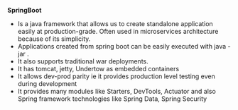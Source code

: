 **SpringBoot**

* Is a java framework that allows us to create standalone application easily at production-grade. Often used in microservices architecture because of its simplicity.
* Applications created from spring boot can be easily executed with java - jar <jar-name>.
* It also supports traditional war deployments.
* It has tomcat, jetty, Undertow as embedded containers
* It allows dev-prod parity ie it provides production level testing even during development
* It provides many modules like Starters, DevTools, Actuator and also Spring framework technologies like Spring Data, Spring Security